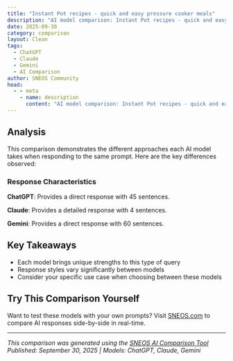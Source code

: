 ```yaml
---
title: "Instant Pot recipes - quick and easy pressure cooker meals"
description: "AI model comparison: Instant Pot recipes - quick and easy pressure cooker meals..."
date: 2025-09-30
category: comparison
layout: Clean
tags:
  - ChatGPT
  - Claude
  - Gemini
  - AI Comparison
author: SNEOS Community
head:
  - - meta
    - name: description
      content: "AI model comparison: Instant Pot recipes - quick and easy pressure cooker meals..."
---
```


<ChatComparison
  title="Instant Pot recipes - quick and easy pressure cooker meals"
  prompt="Instant Pot recipes - quick and easy pressure cooker meals"
  :responses='{"ChatGPT": "Sure! Here are some quick and easy Instant Pot recipes for delicious meals you can make in no time:\n\n### 1. Instant Pot Chicken Alfredo Pasta \n**Ingredients:** \n- 1 lb boneless, skinless chicken breasts, cut into bite-sized pieces \n- 3 cups chicken broth \n- 12 oz fettuccine pasta, broken in half \n- 1 cup heavy cream \n- 1 cup grated Parmesan cheese \n- 3 cloves garlic, minced \n- Salt and pepper to taste \n- 2 tbsp olive oil \n\n**Instructions:** \n1. Set Instant Pot to saut\u00E9 mode, add olive oil and garlic, saut\u00E9 for 1 minute. \n2. Add chicken pieces, salt, and pepper; saut\u00E9 until lightly browned (about 3-4 minutes). \n3. Add chicken broth and pasta, making sure pasta is submerged. \n4. Seal the lid and cook on high pressure for 6 minutes. \n5. Quick release the pressure. \n6. Stir in heavy cream and Parmesan cheese until creamy. \n7. Serve immediately garnished with parsley if desired.\n\n---\n\n### 2. Instant Pot Beef Chili \n**Ingredients:** \n- 1 lb ground beef \n- 1 can (15 oz) kidney beans, drained and rinsed \n- 1 can (14.5 oz) diced tomatoes \n- 1 small onion, chopped \n- 2 cloves garlic, minced \n- 1 cup beef broth \n- 2 tbsp chili powder \n- 1 tsp cumin \n- Salt and pepper to taste \n\n**Instructions:** \n1. Set Instant Pot to saut\u00E9 mode. Brown ground beef with onion and garlic until beef is no longer pink. Drain excess fat. \n2. Add chili powder, cumin, salt, pepper, beef broth, tomatoes, and beans. Stir well. \n3. Seal lid, cook on high pressure for 15 minutes. \n4. Let pressure release naturally for 10 minutes, then quick release. \n5. Serve with shredded cheese, sour cream, and chopped green onions.\n\n---\n\n### 3. Instant Pot Lentil Soup \n**Ingredients:** \n- 1 cup lentils \n- 4 cups vegetable broth \n- 1 carrot, chopped \n- 1 celery stalk, chopped \n- 1 onion, chopped \n- 3 cloves garlic, minced \n- 1 tsp cumin \n- 1/2 tsp smoked paprika \n- Salt and pepper to taste \n- 1 tbsp olive oil \n\n**Instructions:** \n1. Set Instant Pot to saut\u00E9 and heat olive oil. Add garlic, onion, carrot, and celery; saut\u00E9 for 3-4 minutes. \n2. Add lentils, broth, cumin, paprika, salt, and pepper. Stir. \n3. Seal lid, cook on high pressure for 15 minutes. \n4. Quick release pressure. \n5. Adjust seasoning and serve warm.\n\n---\n\nWould you like recipes for vegetarian meals, desserts, or something else?", "Claude": "# Quick \u0026 Easy Instant Pot Recipes\n\n## **MAIN DISHES**\n\n### **Instant Pot Chicken and Rice**\n**Cook Time: 12 minutes \u002B natural release**\n- 1 lb chicken thighs or breasts\n- 1 cup jasmine rice\n- 1 cup chicken broth\n- 1 packet onion soup mix\n- Mixed vegetables (frozen or fresh)\n\n*Instructions: Add all ingredients, cook high pressure 12 min, natural release 10 min.*\n\n### **Beef Stew**\n**Cook Time: 35 minutes \u002B natural release**\n- 2 lbs beef chuck, cubed\n- 4 cups beef broth\n- 3 potatoes, diced\n- 2 carrots, sliced\n- 1 onion, diced\n- 2 tbsp tomato paste\n- Salt, pepper, thyme\n\n*Saut\u00E9 beef first, add remaining ingredients, cook 35 min high pressure.*\n\n### **Pasta Primavera**\n**Cook Time: 4 minutes \u002B quick release**\n- 1 lb penne pasta\n- 3 cups vegetable broth\n- 2 cups mixed vegetables\n- 1/2 cup heavy cream\n- 1/2 cup parmesan cheese\n- Garlic, Italian seasoning\n\n## **SOUPS \u0026 SIDES**\n\n### **Chicken Noodle Soup**\n**Cook Time: 8 minutes**\n- 1 lb chicken breast\n- 8 oz egg noodles\n- 6 cups chicken broth\n- Carrots, celery, onion\n- Bay leaves, thyme\n\n### **Perfect Rice**\n**Cook Time: 3 minutes**\n- 1 cup rice : 1 cup liquid ratio\n- Cook 3-4 minutes high pressure\n- Natural release 10 minutes\n\n### **Mashed Potatoes**\n**Cook Time: 8 minutes**\n- 3 lbs potatoes, peeled and quartered\n- 1 cup broth\n- Add butter and milk after cooking\n\n## **MEAL PREP FAVORITES**\n\n### **Shredded Chicken**\n**Cook Time: 8 minutes**\n- 2-3 lbs chicken breasts\n- 1 cup broth or water\n- Season as desired\n- Shred with forks after cooking\n\n### **Hard-Boiled Eggs**\n**Cook Time: 5 minutes**\n- Place eggs on trivet with 1 cup water\n- 5 minutes high pressure\n- Quick release, ice bath\n\n## **PRO TIPS**\n\n\u2705 **Always use enough liquid** (usually 1\u002B cup)\n\u2705 **Natural release for meats** (better texture)\n\u2705 **Quick release for vegetables** (prevents overcooking)\n\u2705 **Layer ingredients properly** (liquids on bottom)\n\u2705 **Don\u0027t overfill** (max 2/3 full for most foods)\n\n## **TIME-SAVING HACKS**\n\n\uD83D\uDD25 **Frozen to Done**: Cook frozen chicken breasts 12-15 minutes\n\uD83D\uDD25 **One-Pot Meals**: Layer proteins, starches, and vegetables\n\uD83D\uDD25 **Batch Cook**: Make large portions for meal prep\n\uD83D\uDD25 **Dump Recipes**: Combine ingredients without pre-cooking\n\n**Most recipes go from prep to table in under 30 minutes!**\n\nWould you like specific recipes for any particular type of cuisine or dietary needs?", "Gemini": "Okay, let\u0027s get you some quick and easy Instant Pot recipe ideas! To give you the best recommendations, I need a little more information. Tell me:\n\n* **What kind of food are you in the mood for?** (e.g., Chicken, Beef, Vegetarian, Soup, Pasta, Breakfast, Dessert, something specific like tacos or chili).\n* **What ingredients do you have on hand?** Listing a few pantry staples or things in your fridge will help me tailor the recipes.\n* **How much time do you have?** Even \u0022quick\u0022 can mean different things to different people. Are we talking 30 minutes, an hour, or longer?\n* **What\u0027s your skill level?** Are you an Instant Pot newbie or a seasoned pro?\n* **Are there any dietary restrictions or preferences?** (e.g., Gluten-free, dairy-free, low-carb, vegan, etc.)\n\nIn the meantime, here are some general ideas for quick and easy Instant Pot meals to get you started, broken down by category:\n\n**General Quick \u0026 Easy Ideas**\n\n* **Hard-Boiled Eggs:** Incredibly easy, and the shells practically fall off.\n* **Rice:** Perfectly cooked rice every time.\n* **Steel Cut Oats:** Set it and forget it breakfast!\n* **Beans (Dried):** No pre-soaking needed.\n\n**Chicken**\n\n* **Shredded Chicken:** Throw in chicken breasts, broth, and seasonings. Perfect for tacos, salads, or sandwiches.\n* **Chicken and Rice:** A classic comfort food, easily customizable with veggies.\n* **Chicken Noodle Soup:** Quick and easy way to make a hearty and flavorful soup.\n* **Honey Garlic Chicken:** Simple sweet and savory glaze.\n\n**Beef**\n\n* **Beef Stew:** Tender beef in a rich gravy.\n* **Chili:** Quick, hearty, and perfect for a crowd.\n* **Pot Roast:** Fork-tender pot roast in a fraction of the time.\n* **Shredded Beef Tacos:** Tender and juicy beef ready to be added to tacos.\n\n**Pork**\n\n* **Pulled Pork:** Easy to shred and serve in sandwiches.\n* **Pork Chops:** Flavorful and tender pork chops in minutes.\n* **Pork Carnitas:** Crispy, flavorful pulled pork.\n\n**Pasta**\n\n* **Mac and Cheese:** A one-pot wonder.\n* **Spaghetti:** Cook the noodles and sauce together for minimal cleanup.\n* **Pasta Primavera:** Light and flavorful pasta with fresh vegetables.\n\n**Vegetarian/Vegan**\n\n* **Lentil Soup:** Hearty and nutritious.\n* **Vegetable Curry:** Quick and flavorful with coconut milk.\n* **Butternut Squash Soup:** Creamy and comforting.\n* **Chickpea Curry:** A flavorful and budget-friendly meal.\n\n**Example Recipes (with links to detailed instructions):**\n\n* **Instant Pot Chicken Noodle Soup:** [https://www.spendwithpennies.com/instant-pot-chicken-noodle-soup/](https://www.spendwithpennies.com/instant-pot-chicken-noodle-soup/)\n\n* **Instant Pot Mac and Cheese:** [https://www.pressurecookrecipes.com/instant-pot-mac-and-cheese/](https://www.pressurecookrecipes.com/instant-pot-mac-and-cheese/)\n\n* **Instant Pot Chili:** [https://www.allrecipes.com/recipe/245128/instant-pot-chili/](https://www.allrecipes.com/recipe/245128/instant-pot-chili/)\n\n**Tips for Quick \u0026 Easy Instant Pot Cooking:**\n\n* **Use pre-cut vegetables:** Saves time on prep.\n* **Keep it simple:** Don\u0027t overcomplicate recipes with too many ingredients.\n* **One-pot meals are your friend:** Less cleanup!\n* **Use the saut\u00E9 function:** To brown meats or saut\u00E9 vegetables before pressure cooking for added flavor.\n* **Consider a quick release:** (After pressure cooking is done, carefully turn the valve to release steam quickly.) Just be aware that this can sometimes cause foamy foods to spurt. A natural pressure release (letting the pressure drop on its own) is often better for those types of foods.\n\nGive me some more information, and I\u0027ll find the perfect recipes for you!\n"}' 
  published-date="22:46"
/>

## Analysis

This comparison demonstrates the different approaches each AI model takes when responding to the same prompt. Here are the key differences observed:

### Response Characteristics

**ChatGPT**: Provides a direct response with 45 sentences. 

**Claude**: Provides a detailed response with 4 sentences. 

**Gemini**: Provides a direct response with 60 sentences. 

## Key Takeaways

- Each model brings unique strengths to this type of query
- Response styles vary significantly between models
- Consider your specific use case when choosing between these models

## Try This Comparison Yourself

Want to test these models with your own prompts? Visit [SNEOS.com](https://sneos.com) to compare AI responses side-by-side in real-time.

---

*This comparison was generated using the [SNEOS AI Comparison Tool](https://sneos.com)*
*Published: September 30, 2025 | Models: ChatGPT, Claude, Gemini*
